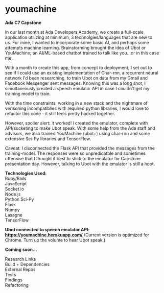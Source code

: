# youmachine
**Ada C7 Capstone**     

In our last month at Ada Developers Academy, we create a full-scale application utilizing at minimum, 3 technolgies/languages that are new to us. For mine, I wanted to incorporate some basic AI, and perhaps some attempts machine learning. Brainstorming brought the idea of Ubot or YouMachine; an AI/ML-based chatbot trained to talk like you...or in this case me.     

With a month to create this app, from concept to deployment, I set out to see if I could use an existing implementation of Char-rnn, a recurrent neural network I'd been researching, to train Ubot on data from my Gmail and Facebook Messenger sent messages. Knowing this was a long shot, I simultaneously created a speech emulator API in case I couldn't get my training model to train. 

With the time constraints, working in a new stack and the nightmare of verisoning incompatiblies with required python libraries, I would love to refactor this code - it still feels pretty hacked together. 

However, spoiler alert: It worked! I created the emulator, complete with API/socketing to make Ubot speak. With some help from the Ada staff and advisors, we also trained YouMachine (ubot+) using char-rnn and some extensive Sci-Py libraries and TensorFlow. 

Caveat: I disconnected the Flask API that provided the messages from the training-model. The responses were so unpredicatble and sometimes offensive that I thought it best to stick to the emulator for Capstone presentation day. However, talking to Ubot with the emulator is still a hoot.

**Technologies Used:**  
Ruby/Rails  
JavaScript  
Socket.io  
Node.js  
Python
Sci-Py  
Flask  
Numpy  
Lasagne  
TensorFlow  

**Ubot connected to speech emulator API: https://youmachine.herokuapp.com/**  (Current version is optimized for Chrome. Turn up the volume to hear Ubot speak.)

**Coming soon...**

Research Links  
Build + Dependencies  
External Repos  
Tests  
Findings  
Refactoring  


